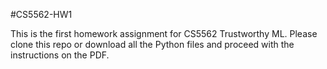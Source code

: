 #CS5562-HW1

This is the first homework assignment for CS5562 Trustworthy ML. Please clone this repo or download all the Python files and proceed with the instructions on the PDF. 
